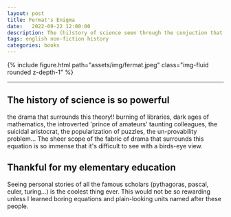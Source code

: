 ```yaml
---
layout: post
title: Fermat's Enigma
date:   2022-09-22 12:00:00
description: The (hi)story of science seen through the conjuction that baffled humanity for centries
tags: english non-fiction history
categories: books
---
```


<div class="row mt-3">
    <div class="col-sm mt-3 mt-md-0">
        {% include figure.html path="assets/img/fermat.jpeg" class="img-fluid rounded z-depth-1" %}
    </div>
</div>

<hr>

## The history of science is so powerful 

the drama that surrounds this theory!! burning of libraries, dark ages of mathematics, the introverted 'prince of amateurs' taunting colleagues, the suicidal aristocrat, the popularization of puzzles, the un-provability problem... The sheer scope of the fabric of drama that surrounds this equation is so immense that it's difficult to see with a birds-eye view. 

## Thankful for my elementary education 

Seeing personal stories of all the famous scholars (pythagoras, pascal, euler, turing...) is the coolest thing ever. This would not be so rewarding unless I learned boring equations and plain-looking units named after these people. 

## 
